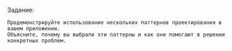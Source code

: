 Задание:

    Продемонстрируйте использование нескольких паттернов проектирования в вашем приложении.
    Объясните, почему вы выбрали эти паттерны и как они помогают в решении конкретных проблем.
